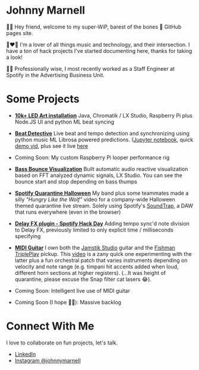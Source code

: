 # Johnny Marnell

👋🏻 Hey friend, welcome to my super-WiP, barest of the bones 🦴
GitHub pages site.

🎵❤️🤖 I'm a lover of all things music and technology, and their intersection.
I have a ton of hack projects I've started documenting here,
thanks for taking a look!

👷🏻 Professionally wise, I most recently worked as a Staff Engineer
at Spotify in the Advertising Business Unit.

# Some Projects

- [**10k+ LED Art installation**](/led-art.html)
  Java, Chromatik / LX Studio, Raspberry Pi plus Node.JS UI and python ML beat syncing

- [**Beat Detective**](/beat-detective.md)
  Live beat and tempo detection and synchronizing using python music ML Librosa powered predictions. ([Jupyter notebook](./jupyter/tempo.html), quick [demo vid](https://youtu.be/wihCkwniqwU), plus see it live [here](/led-art.html)

- Coming Soon: My custom Raspberry Pi looper performance rig

- [**Bass Bounce Visualization**](https://www.youtube.com/watch?v=d0XzIzDG8k0)
  Built automatic audio reactive visualization based on FFT analyzed dynamic signals, LX Studio. You can see the bounce start and stop depending on bass thumps

- [**Spotify Quarantine Halloween**](https://www.instagram.com/p/CG-u44ElvNk11U1LTU6wTNDM25x7Km-Vq7ns6o0)
  My band plus some teammates made a silly _"Hungry Like the Wolf"_ video
  for a company-wide Halloween themed quarantine live stream.
  Solely using Spotify's [SoundTrap](https://www.soundtrap.com/),
  a DAW that runs everywhere (even in the browser)

- [**Delay FX plugin - Spotify Hack Day**](https://www.youtube.com/watch?v=eJnJ6o7nmA4)
  Adding tempo sync'd note division to Delay FX, previously limited to only explicit time / milliseconds
  specifying

- [**MIDI Guitar**](https://www.youtube.com/watch?v=zNkmwI8Ubqs)
  I own both the [Jamstik Studio](https://jamstik.com/) guitar and the [Fishman TriplePlay](https://www.fishman.com/tripleplay/) pickup. This [video](https://www.youtube.com/watch?v=zNkmwI8Ubqs)
  is a zany quick one experimenting with the latter plus a fun orchestral patch that varies instruments depending on velocity and note range (e.g. timpani hit accents added when loud, different horn sections at higher registers). (...It was height of quarantine, please excuse the Snap filter cat lasers 😂).

- Coming Soon: Intelligent live use of MIDI guitar

- Coming Soon (I hope 🤞🏻): Massive backlog

# Connect With Me

I love to collaborate on fun projects, let's talk.

- [LinkedIn](https://www.linkedin.com/in/johnnymarnell)
- [Instagram @johnnymarnell](https://www.instagram.com/johnnymarnell)

